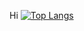 Hi 
[![Top Langs](https://github-readme-stats.vercel.app/api/top-langs/?username=younuk23&layout=compact)](https://github.com/anuraghazra/github-readme-stats)

